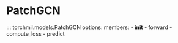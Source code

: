 # PatchGCN

::: torchmil.models.PatchGCN
    options:
        members:
            - __init__
            - forward
            - compute_loss
            - predict
